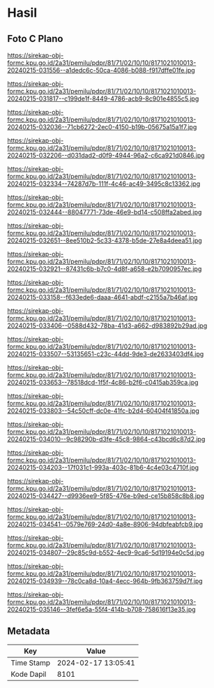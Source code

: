 # Hasil

## Foto C Plano

https://sirekap-obj-formc.kpu.go.id/2a31/pemilu/pdpr/81/71/02/10/10/8171021010013-20240215-031556--a1dedc6c-50ca-4086-b088-f917dffe01fe.jpg

https://sirekap-obj-formc.kpu.go.id/2a31/pemilu/pdpr/81/71/02/10/10/8171021010013-20240215-031817--c199de1f-8449-4786-acb9-8c901e4855c5.jpg

https://sirekap-obj-formc.kpu.go.id/2a31/pemilu/pdpr/81/71/02/10/10/8171021010013-20240215-032036--71cb6272-2ec0-4150-b19b-05675a15a1f7.jpg

https://sirekap-obj-formc.kpu.go.id/2a31/pemilu/pdpr/81/71/02/10/10/8171021010013-20240215-032206--d031dad2-d0f9-4944-96a2-c6ca921d0846.jpg

https://sirekap-obj-formc.kpu.go.id/2a31/pemilu/pdpr/81/71/02/10/10/8171021010013-20240215-032334--74287d7b-111f-4c46-ac49-3495c8c13362.jpg

https://sirekap-obj-formc.kpu.go.id/2a31/pemilu/pdpr/81/71/02/10/10/8171021010013-20240215-032444--88047771-73de-46e9-bd14-c508ffa2abed.jpg

https://sirekap-obj-formc.kpu.go.id/2a31/pemilu/pdpr/81/71/02/10/10/8171021010013-20240215-032651--8ee510b2-5c33-4378-b5de-27e8a4deea51.jpg

https://sirekap-obj-formc.kpu.go.id/2a31/pemilu/pdpr/81/71/02/10/10/8171021010013-20240215-032921--87431c6b-b7c0-4d8f-a658-e2b7090957ec.jpg

https://sirekap-obj-formc.kpu.go.id/2a31/pemilu/pdpr/81/71/02/10/10/8171021010013-20240215-033158--f633ede6-daaa-4641-abdf-c2155a7b46af.jpg

https://sirekap-obj-formc.kpu.go.id/2a31/pemilu/pdpr/81/71/02/10/10/8171021010013-20240215-033406--0588d432-78ba-41d3-a662-d983892b29ad.jpg

https://sirekap-obj-formc.kpu.go.id/2a31/pemilu/pdpr/81/71/02/10/10/8171021010013-20240215-033507--53135651-c23c-44dd-9de3-de2633403df4.jpg

https://sirekap-obj-formc.kpu.go.id/2a31/pemilu/pdpr/81/71/02/10/10/8171021010013-20240215-033653--78518dcd-1f5f-4c86-b2f6-c0415ab359ca.jpg

https://sirekap-obj-formc.kpu.go.id/2a31/pemilu/pdpr/81/71/02/10/10/8171021010013-20240215-033803--54c50cff-dc0e-41fc-b2d4-60404f41850a.jpg

https://sirekap-obj-formc.kpu.go.id/2a31/pemilu/pdpr/81/71/02/10/10/8171021010013-20240215-034010--9c98290b-d3fe-45c8-9864-c43bcd6c87d2.jpg

https://sirekap-obj-formc.kpu.go.id/2a31/pemilu/pdpr/81/71/02/10/10/8171021010013-20240215-034203--17f031c1-993a-403c-81b6-4c4e03c4710f.jpg

https://sirekap-obj-formc.kpu.go.id/2a31/pemilu/pdpr/81/71/02/10/10/8171021010013-20240215-034427--d9936ee9-5f85-476e-b9ed-ce15b858c8b8.jpg

https://sirekap-obj-formc.kpu.go.id/2a31/pemilu/pdpr/81/71/02/10/10/8171021010013-20240215-034541--0579e769-24d0-4a8e-8906-94dbfeabfcb9.jpg

https://sirekap-obj-formc.kpu.go.id/2a31/pemilu/pdpr/81/71/02/10/10/8171021010013-20240215-034807--29c85c9d-b552-4ec9-9ca6-5d19194e0c5d.jpg

https://sirekap-obj-formc.kpu.go.id/2a31/pemilu/pdpr/81/71/02/10/10/8171021010013-20240215-034939--78c0ca8d-10a4-4ecc-964b-9fb363759d7f.jpg

https://sirekap-obj-formc.kpu.go.id/2a31/pemilu/pdpr/81/71/02/10/10/8171021010013-20240215-035146--3fef6e5a-55f4-414b-b708-758616f13e35.jpg


## Metadata

| Key        | Value               |
| ---------- | ------------------- |
| Time Stamp | 2024-02-17 13:05:41 |
| Kode Dapil | 8101                |



